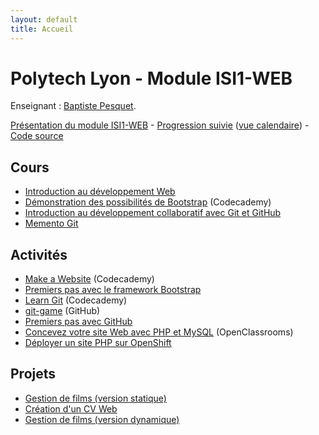 ```yaml
---
layout: default
title: Accueil
---
```


# Polytech Lyon - Module ISI1-WEB

Enseignant : [Baptiste Pesquet](http://bpesquet.fr).

[Présentation du module ISI1-WEB](presentation) - [Progression suivie](https://trello.com/b/4x9QJruY/progression-isi1-web-isi2) ([vue calendaire](https://trello.com/b/4x9QJruY/progression-isi1-web-isi2/calendar/)) - [Code source](https://github.com/polytechlyon-isi1web)

## Cours

* [Introduction au développement Web](http://slam5.lmdsio.fr/lessons/introduction-developpement-web)
* [Démonstration des possibilités de Bootstrap](https://www.codecademy.com/en/skills/make-a-website/topics/bootstrap-components/bootstrap-intro) (Codecademy)
* [Introduction au développement collaboratif avec Git et GitHub](assets/git-github/DevCollabGitGithub.pdf)
* [Memento Git](http://slam5.lmdsio.fr/lessons/memento-git)

## Activités

* [Make a Website](https://www.codecademy.com/skills/make-a-website) (Codecademy)
* [Premiers pas avec le framework Bootstrap](http://prof.bpesquet.fr/tutoriel/premiers-pas-framework-bootstrap/)
* [Learn Git](https://www.codecademy.com/learn/learn-git) (Codecademy)
* [git-game](https://github.com/git-game/git-game) (GitHub)
* [Premiers pas avec GitHub](http://slam5.lmdsio.fr/activities/premiers-pas-github)
* [Concevez votre site Web avec PHP et MySQL](https://openclassrooms.com/courses/concevez-votre-site-web-avec-php-et-mysql) (OpenClassrooms)
* [Déployer un site PHP sur OpenShift](activities/deployer-site-php-openshift)

## Projets

* [Gestion de films (version statique)](projects/mymovies-static)
* [Création d'un CV Web](projects/cv-web)
* [Gestion de films (version dynamique)](projects/mymovies)

